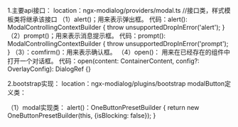 1.主要api接口：
location：ngx-modialog/providers/modal.ts    //接口类，样式模板类将继承该接口
（1）alert()；用来表示弹出框。
代码：alert(): ModalControllingContextBuilder<any> {
    throw unsupportedDropInError('alert');
  }
（2）prompt()；用来表示消息提示框。
代码：prompt(): ModalControllingContextBuilder<any> {
    throw unsupportedDropInError('prompt');
  }
（3）：comfirm()：用来表示确认框。
（4）open()： 用来在已经存在的组件中打开一个对话框。
代码：open(content: ContainerContent, config?: OverlayConfig): DialogRef<any> {}

2.bootstrap实现：
location：ngx-modialog/plugins/bootstrap
modalButton定义类：

（1）modal实现类：
    alert()：OneButtonPresetBuilder {
    return new OneButtonPresetBuilder(this, <any>{isBlocking: false});
  }
